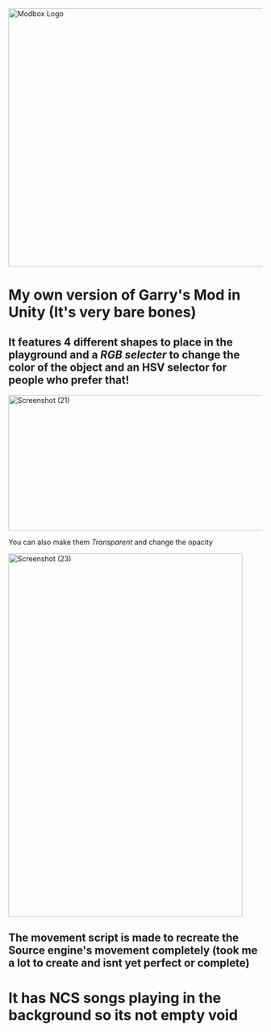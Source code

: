 <img width="512" height="512" alt="Modbox Logo" src="https://github.com/user-attachments/assets/d8c59a87-6d65-44d4-99cc-93a8f4e30e50" />

# My own version of **Garry's Mod** in Unity (It's very bare bones)

## It features **4 different shapes** to place in the playground **and** a *RGB selecter* to change the color of the object and an HSV selector for people who prefer that!

<img width="804" height="269" alt="Screenshot (21)" src="https://github.com/user-attachments/assets/eb84777d-283f-4c0f-b94f-c50c560139d5" />

You can also make them *Transparent* and change the opacity

<img width="464" height="720" alt="Screenshot (23)" src="https://github.com/user-attachments/assets/27198d7d-2f72-463e-b66e-9e05bbfced95" />


## The movement script is made to recreate the Source engine's movement completely (took me a lot to create and isnt yet perfect or complete)

# It has NCS songs playing in the background so its not empty void
